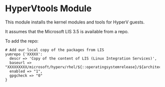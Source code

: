 <!-- This program is free software: you can redistribute it and/or modify -->
<!-- it under the terms of the GNU General Public License as published by -->
<!-- the Free Software Foundation, either version 3 of the License, or -->
<!-- (at your option) any later version. -->
<!-- -->
<!-- This program is distributed in the hope that it will be useful, -->
<!-- but WITHOUT ANY WARRANTY; without even the implied warranty of -->
<!-- MERCHANTABILITY or FITNESS FOR A PARTICULAR PURPOSE.  See the -->
<!-- GNU General Public License for more details. -->
<!-- -->
<!-- You should have received a copy of the GNU General Public License -->
<!-- along with this program.  If not, see <http://www.gnu.org/licenses/>. -->


# HyperVtools Module

This module installs the kernel modules and tools for HyperV guests.

It assumes that the Microsoft LIS 3.5 is available from a repo.

To add the repo:

```
# Add our local copy of the packages from LIS
yumrepo {'XXXXX':
  descr => 'Copy of the content of LIS (Linux Integration Services)',
  baseurl => "XXXXXXXXX/microsoft/hyperv/rhel/${::operatingsystemrelease}/${architecture}",
  enabled => "1",
  gpgcheck => "0"
}
```

